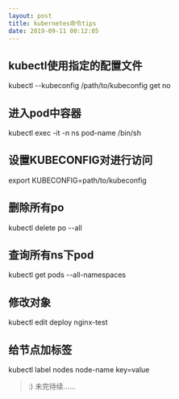 ```yaml
---
layout: post
title: kubernetes命令tips
date: 2019-09-11 00:12:05
---
```


## kubectl使用指定的配置文件

kubectl --kubeconfig /path/to/kubeconfig get no

## 进入pod中容器

kubectl exec -it  -n ns pod-name /bin/sh

## 设置KUBECONFIG对进行访问

export KUBECONFIG=path/to/kubeconfig

## 删除所有po

kubectl delete po --all

## 查询所有ns下pod

kubectl get pods --all-namespaces

## 修改对象

kubectl edit deploy nginx-test

## 给节点加标签

kubectl label nodes node-name key=value

> :) 未完待续......
